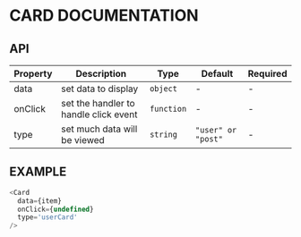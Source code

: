# CARD DOCUMENTATION

## API

| Property | Description | Type | Default | Required |
| -------- | ----------- | ---- | ------- | -------- |
| data | set data to display  | `object` | - | - |
| onClick | set the handler to handle click event  | `function` | - | - |
| type | set much data will be viewed  | `string` | `"user" or "post"` | - |

## EXAMPLE

```javascript
<Card
  data={item}
  onClick={undefined}
  type='userCard'
/>
```
